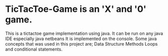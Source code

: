 # TicTacToe-Game is an 'X' and '0' game.
This is a tictactoe game implementation using java.
It can be run on any java IDE especially java netbeans 
It is implemented on the console.
Some java concepts that was used in this project are;
Data Structure
Methods
Loops and conditional statements.

